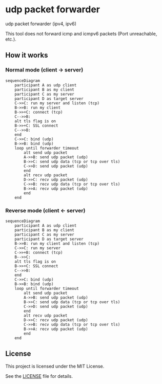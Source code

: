 # udp packet forwarder

udp packet forwarder (ipv4, ipv6)

This tool does not forward icmp and icmpv6 packets (Port unreachable, etc.).

## How it works
### Normal mode (client -> server)
```mermaid
sequenceDiagram
    participant A as udp client
    participant B as my client
    participant C as my server
    participant D as target server
    C->>C: run my server and listen (tcp)
    B->>B: run my client
    B->>+C: connect (tcp)
    C-->>B: 
    alt tls flag is on
    B->>+C: SSL connect
    C-->>B: 
    end
    C->>C: bind (udp)
    B->>B: bind (udp)
    loop until forwarder timeout
        alt send udp packet
        A->>B: send udp packet (udp)
        B->>C: send udp data (tcp or tcp over tls)
        C->>D: send udp packet (udp)
        end
        alt recv udp packet
        D->>C: recv udp packet (udp)
        C->>B: recv udp data (tcp or tcp over tls)
        B->>A: recv udp packet (udp)
        end
    end
```

### Reverse mode (client <- server)
```mermaid
sequenceDiagram
    participant A as udp client
    participant B as my client
    participant C as my server
    participant D as target server
    B->>B: run my client and listen (tcp)
    C->>C: run my server
    C->>+B: connect (tcp)
    B-->>C: 
    alt tls flag is on
    B->>+C: SSL connect
    C-->>B: 
    end
    C->>C: bind (udp)
    B->>B: bind (udp)
    loop until forwarder timeout
        alt send udp packet
        A->>B: send udp packet (udp)
        B->>C: send udp data (tcp or tcp over tls)
        C->>D: send udp packet (udp)
        end
        alt recv udp packet
        D->>C: recv udp packet (udp)
        C->>B: recv udp data (tcp or tcp over tls)
        B->>A: recv udp packet (udp)
        end
    end
```

## License
This project is licensed under the MIT License.

See the [LICENSE](https://github.com/shuichiro-endo/udp-packet-forwarder/blob/main/LICENSE) file for details.

